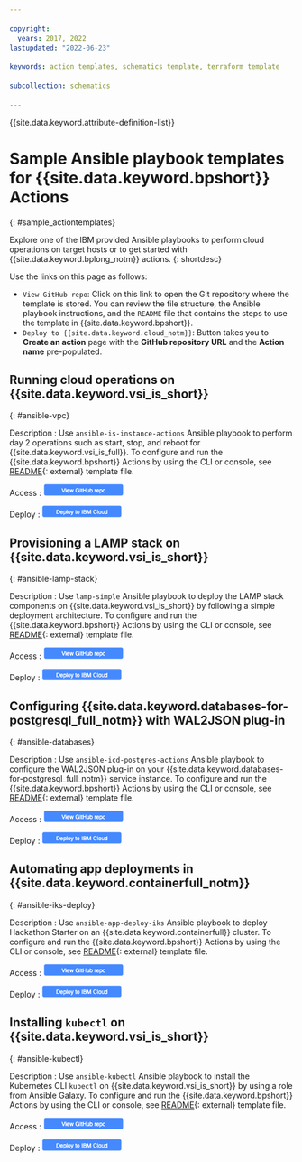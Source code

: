 ```yaml
---

copyright:
  years: 2017, 2022
lastupdated: "2022-06-23"

keywords: action templates, schematics template, terraform template

subcollection: schematics

---
```



{{site.data.keyword.attribute-definition-list}}


# Sample Ansible playbook templates for {{site.data.keyword.bpshort}} Actions
{: #sample_actiontemplates}

Explore one of the IBM provided Ansible playbooks to perform cloud operations on target hosts or to get started with {{site.data.keyword.bplong_notm}} actions.
{: shortdesc}

Use the links on this page as follows: 
- `View GitHub repo`: Click on this link to open the Git repository where the template is stored. You can review the file structure, the Ansible playbook instructions, and the `README` file that contains the steps to use the template in {{site.data.keyword.bpshort}}.
- `Deploy to {{site.data.keyword.cloud_notm}}`: Button takes you to **Create an action** page with the **GitHub repository URL** and the **Action name** pre-populated.  


## Running cloud operations on {{site.data.keyword.vsi_is_short}}
{: #ansible-vpc}

Description
:    Use `ansible-is-instance-actions` Ansible playbook to perform day 2 operations such as start, stop, and reboot for {{site.data.keyword.vsi_is_full}}. To configure and run the {{site.data.keyword.bpshort}} Actions by using the CLI or console, see [README](https://github.com/Cloud-Schematics/ansible-is-instance-actions/blob/master/README.md){: external} template file.

Access
:   <img src="images/viewgithubrepo.png" alt="View GitHub repository" usemap="#viewgithubimage_map1">
<map name="viewgithubimage_map1">
    <area alt="View GitHub repo" title="View GitHub repo" href="https://github.com/Cloud-Schematics/ansible-is-instance-actions" target="_blank" coords="3,1,140,20" shape="rect">
</map>

Deploy
:   <img usemap="#deploybutton_map1" alt="Auto deployment button" src="images/autodeploy_button.png"><map name="deploybutton_map1" alt="This image leads to create an action.">
    <area alt="Deploy to {{site.data.keyword.cloud_notm}}" title="Deploy to {{site.data.keyword.cloud_notm}}" href="https://cloud.ibm.com/schematics/actions/create?name=ansible-is-instance-actions&repository=https://github.com/Cloud-Schematics/ansible-is-instance-actions" target="_blank" coords="1,3,139,20" shape="rect">
</map>


## Provisioning a LAMP stack on {{site.data.keyword.vsi_is_short}}
{: #ansible-lamp-stack}

Description
:    Use `lamp-simple` Ansible playbook to deploy the LAMP stack components on {{site.data.keyword.vsi_is_short}} by following a simple deployment architecture. To configure and run the {{site.data.keyword.bpshort}} Actions by using the CLI or console, see [README](https://github.com/Cloud-Schematics/lamp-simple/blob/master/README.md){: external} template file.

Access
:   <img src="images/viewgithubrepo.png"  alt="View GitHub repository" usemap="#viewgithubimage_map2">
<map name="viewgithubimage_map2">
    <area alt="View GitHub repo" title="View GitHub repo" href="https://github.com/Cloud-Schematics/lamp-simple" target="_blank" coords="3,1,140,20"  shape="rect">
</map>

Deploy
:   <img usemap="#deploybutton_map2" alt="Auto deployment button"  src="images/autodeploy_button.png"><map name="deploybutton_map2" alt="This image leads to create an action.">
    <area alt="Deploy to {{site.data.keyword.cloud_notm}}" title="Deploy to {{site.data.keyword.cloud_notm}}" href="https://cloud.ibm.com/schematics/actions/create?name=lamp-simple&repository=https://github.com/Cloud-Schematics/lamp-simple" target="_blank" coords="1,3,139,20"  shape="rect"></map>


## Configuring {{site.data.keyword.databases-for-postgresql_full_notm}} with WAL2JSON plug-in
{: #ansible-databases}

Description
:    Use `ansible-icd-postgres-actions` Ansible playbook to configure the WAL2JSON plug-in on your {{site.data.keyword.databases-for-postgresql_full_notm}} service instance. To configure and run the {{site.data.keyword.bpshort}} Actions by using the CLI or console, see [README](https://github.com/Cloud-Schematics/ansible-icd-postgres-actions/blob/master/README.md){: external} template file.

Access
:   <img src="images/viewgithubrepo.png"  alt="View GitHub repository" usemap="#viewgithubimage_map3">
<map name="viewgithubimage_map3">
    <area alt="View GitHub repo" title="View GitHub repo" href="https://github.com/Cloud-Schematics/ansible-icd-postgres-actions" target="_blank" coords="3,1,140,20"  shape="rect">
</map>

Deploy
:   <img usemap="#deploybutton_map3" alt="Auto deployment button" src="images/autodeploy_button.png"><map name="deploybutton_map3" alt="This image leads to create an action.">
    <area alt="Deploy to {{site.data.keyword.cloud_notm}}" title="Deploy to {{site.data.keyword.cloud_notm}}" href="https://cloud.ibm.com/schematics/actions/create?name=ansible-icd-postgres-actions&repository=https://github.com/Cloud-Schematics/ansible-icd-postgres-actions" target="_blank" coords="1,3,139,20" shape="rect"></map>


## Automating app deployments in {{site.data.keyword.containerfull_notm}}
{: #ansible-iks-deploy}

Description
:    Use `ansible-app-deploy-iks` Ansible playbook to deploy Hackathon Starter on an {{site.data.keyword.containerfull}} cluster. To configure and run the {{site.data.keyword.bpshort}} Actions by using the CLI or console, see [README](https://github.com/Cloud-Schematics/ansible-app-deploy-iks/blob/master/README.md){: external} template file.

Access
:   <img src="images/viewgithubrepo.png"  alt="View GitHub repository" usemap="#viewgithubimage_map4">
<map name="viewgithubimage_map4">
    <area alt="View GitHub repo" title="View GitHub repo" href="https://github.com/Cloud-Schematics/ansible-app-deploy-iks" target="_blank" coords="3,1,140,20"  shape="rect">
</map>

Deploy
:   <img usemap="#deploybutton_map4" alt="Auto deployment button" src="images/autodeploy_button.png"><map name="deploybutton_map4" alt="This image leads to create an action.">
    <area alt="Deploy to {{site.data.keyword.cloud_notm}}" title="Deploy to {{site.data.keyword.cloud_notm}}" href="https://cloud.ibm.com/schematics/actions/create?name=ansible-app-deploy-iks&repository=https://github.com/Cloud-Schematics/ansible-app-deploy-iks" target="_blank" coords="1,3,139,20" shape="rect"></map>


## Installing `kubectl` on {{site.data.keyword.vsi_is_short}}
{: #ansible-kubectl}

Description
:    Use `ansible-kubectl` Ansible playbook to install the Kubernetes CLI <code>kubectl</code> on {{site.data.keyword.vsi_is_short}} by using a role from Ansible Galaxy. To configure and run the {{site.data.keyword.bpshort}} Actions by using the CLI or console, see [README](https://github.com/Cloud-Schematics/ansible-kubectl/blob/master/README.md){: external} template file.

Access
:   <img src="images/viewgithubrepo.png"  alt="View GitHub repository" usemap="#viewgithubimage_map5">
<map name="viewgithubimage_map5">
    <area alt="View GitHub repo" title="View GitHub repo" href="https://github.com/Cloud-Schematics/ansible-kubectl" target="_blank" coords="3,1,140,20" shape="rect">
</map>

Deploy
:   <img usemap="#deploybutton_map5" alt="Auto deployment button" src="images/autodeploy_button.png"><map name="deploybutton_map5" alt="This image leads to create an action.">
    <area alt="Deploy to {{site.data.keyword.cloud_notm}}" title="Deploy to {{site.data.keyword.cloud_notm}}" href="https://cloud.ibm.com/schematics/actions/create?name=ansible-kubectl&repository=https://github.com/Cloud-Schematics/ansible-kubectl" target="_blank" coords="1,3,139,20"  shape="rect"></map>
